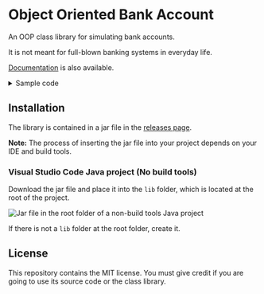 # Object Oriented Bank Account

An OOP class library for simulating bank accounts.

It is not meant for full-blown banking systems in everyday life.

[Documentation](https://synthird.github.io/object-oriented-bank-account/) is also available.

<details>
<summary>Sample code</summary>

```Java
import makingtransactions.NegativeBalanceException;
import makingtransactions.Transaction;
import makingtransactions.bankaccounts.JointAccount;
import makingtransactions.bankaccounts.SingleAccount;
import userservice.User;

public class TestZone {
	public static void main(String[] args) throws NegativeBalanceException {
		User user = new User("User", 15, 25);
		User wow = new User("Wow", 15, 21);

		SingleAccount singleAccount = new SingleAccount(45, user, "Single", "USD", 152, 23, 12);
		JointAccount jointAccount = new JointAccount(user, "Joint", "USD", 02, 01, 20);

		System.out.println("--- Swapping single account owners ---");

		System.out.println("User accounts: " + user.getBankAccounts());
		System.out.println("Wow accounts: " + wow.getBankAccounts());

		singleAccount.setUserHolder(wow);

		System.out.println("\nSwapped holder to wow:\n");
		System.out.println("User holder: " + singleAccount.getUserHolder());

		System.out.println("User accounts: " + user.getBankAccounts());
		System.out.println("Wow accounts: " + wow.getBankAccounts());

		System.out.println("--- Adding and removing joint account users ---");

		System.out.println(jointAccount.getUsers());
		jointAccount.addUser(wow);
		System.out.println(jointAccount.getUsers());
		jointAccount.addUser(wow);
		System.out.println(jointAccount.getUsers());

		jointAccount.removeUser(user);
		System.out.println(jointAccount.getUsers());
		jointAccount.removeUser(wow);
		System.out.println(jointAccount.getUsers());

		System.out.println("--- TRANSACTIONS ---");
		Transaction transaction = new Transaction("Groceries", 0, 0, 12);
		System.out.println("Single account before: " + singleAccount.getBalance());
		singleAccount.addTransaction(transaction);
		System.out.println("Single account now: " + singleAccount.getBalance());
		System.out.println("Single account transactions: " + singleAccount.getTransactions());
	}
}
```
</details>

## Installation

The library is contained in a jar file in the [releases page](https://github.com/Synthird/object-oriented-bank-account/releases/latest).

**Note:** The process of inserting the jar file into your project depends on your IDE and build tools.

### Visual Studio Code Java project (No build tools)

Download the jar file and place it into the ```lib``` folder, which is located at the root of the project.

![Jar file in the root folder of a non-build tools Java project](https://github.com/user-attachments/assets/1984ea04-bfa1-4796-99f2-e556834e81ec)

If there is not a ```lib``` folder at the root folder, create it.

## License

This repository contains the MIT license. You must give credit if you are going to use its source code or the class library.
